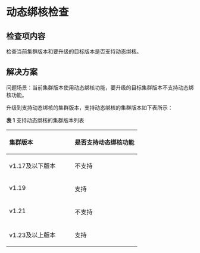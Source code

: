 # 动态绑核检查<a name="cce_10_0480"></a>

## 检查项内容<a name="section1019843555318"></a>

检查当前集群版本和要升级的目标版本是否支持动态绑核。

## 解决方案<a name="section14051648155312"></a>

问题场景：当前集群版本使用动态绑核功能，要升级的目标集群版本不支持动态绑核功能。

升级到支持动态绑核的集群版本，支持动态绑核的集群版本如下表所示：

**表 1**  支持动态绑核的集群版本列表

<a name="table15309124815237"></a>
<table><thead align="left"><tr id="row93097486233"><th class="cellrowborder" valign="top" width="50%" id="mcps1.2.3.1.1"><p id="p03097483232"><a name="p03097483232"></a><a name="p03097483232"></a>集群版本</p>
</th>
<th class="cellrowborder" valign="top" width="50%" id="mcps1.2.3.1.2"><p id="p19309174882313"><a name="p19309174882313"></a><a name="p19309174882313"></a>是否支持动态绑核功能</p>
</th>
</tr>
</thead>
<tbody><tr id="row1130910487236"><td class="cellrowborder" valign="top" width="50%" headers="mcps1.2.3.1.1 "><p id="p4309948162315"><a name="p4309948162315"></a><a name="p4309948162315"></a>v1.17及以下版本</p>
</td>
<td class="cellrowborder" valign="top" width="50%" headers="mcps1.2.3.1.2 "><p id="p930964842317"><a name="p930964842317"></a><a name="p930964842317"></a>不支持</p>
</td>
</tr>
<tr id="row14309448152315"><td class="cellrowborder" valign="top" width="50%" headers="mcps1.2.3.1.1 "><p id="p930904832318"><a name="p930904832318"></a><a name="p930904832318"></a>v1.19</p>
</td>
<td class="cellrowborder" valign="top" width="50%" headers="mcps1.2.3.1.2 "><p id="p23091748162314"><a name="p23091748162314"></a><a name="p23091748162314"></a>支持</p>
</td>
</tr>
<tr id="row193096485232"><td class="cellrowborder" valign="top" width="50%" headers="mcps1.2.3.1.1 "><p id="p14309104810233"><a name="p14309104810233"></a><a name="p14309104810233"></a>v1.21</p>
</td>
<td class="cellrowborder" valign="top" width="50%" headers="mcps1.2.3.1.2 "><p id="p1730984862311"><a name="p1730984862311"></a><a name="p1730984862311"></a>不支持</p>
</td>
</tr>
<tr id="row530994872317"><td class="cellrowborder" valign="top" width="50%" headers="mcps1.2.3.1.1 "><p id="p23091948182311"><a name="p23091948182311"></a><a name="p23091948182311"></a>v1.23及以上版本</p>
</td>
<td class="cellrowborder" valign="top" width="50%" headers="mcps1.2.3.1.2 "><p id="p7309948112310"><a name="p7309948112310"></a><a name="p7309948112310"></a>支持</p>
</td>
</tr>
</tbody>
</table>

